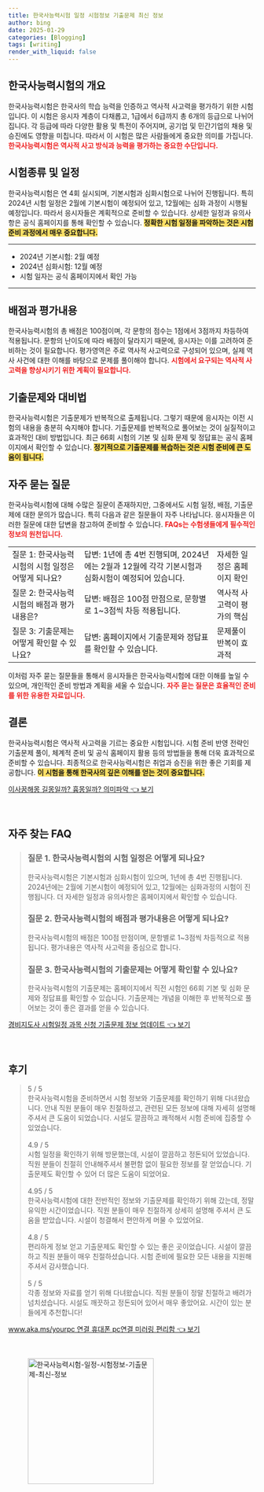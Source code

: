 ```yaml
---
title: 한국사능력시험 일정 시험정보 기출문제 최신 정보
author: bing
date: 2025-01-29
categories: [Blogging]
tags: [writing]
render_with_liquid: false
---
```



<h2 id='한국사능력시험의 개요'>한국사능력시험의 개요</h2>

<p>한국사능력시험은 한국사의 학습 능력을 인증하고 역사적 사고력을 평가하기 위한 시험입니다. 이 시험은 응시자 계층이 다채롭고, 1급에서 6급까지 총 6개의 등급으로 나뉘어 집니다. 각 등급에 따라 다양한 활용 및 특전이 주어지며, 공기업 및 민간기업의 채용 및 승진에도 영향을 미칩니다. 따라서 이 시험은 많은 사람들에게 중요한 의미를 가집니다. <b><span style="color: #ee2323;">한국사능력시험은 역사적 사고 방식과 능력을 평가하는 중요한 수단입니다.</span></b></p>

<h2 id='시험종류 및 일정'>시험종류 및 일정</h2>

<p>한국사능력시험은 연 4회 실시되며, 기본시험과 심화시험으로 나뉘어 진행됩니다. 특히 2024년 시험 일정은 2월에 기본시험이 예정되어 있고, 12월에는 심화 과정이 시행될 예정입니다. 따라서 응시자들은 계획적으로 준비할 수 있습니다. 상세한 일정과 유의사항은 공식 홈페이지를 통해 확인할 수 있습니다. <b><span style="background-color: #ffe066;">정확한 시험 일정을 파악하는 것은 시험 준비 과정에서 매우 중요합니다.</span></b></p>

<hr />

<ul>
    <li>2024년 기본시험: 2월 예정</li>
    <li>2024년 심화시험: 12월 예정</li>
    <li>시험 일자는 공식 홈페이지에서 확인 가능</li>
</ul>

<hr />

<h2 id='배점과 평가내용'>배점과 평가내용</h2>

<p>한국사능력시험의 총 배점은 100점이며, 각 문항의 점수는 1점에서 3점까지 차등하여 적용됩니다. 문항의 난이도에 따라 배점이 달라지기 때문에, 응시자는 이를 고려하여 준비하는 것이 필요합니다. 평가영역은 주로 역사적 사고력으로 구성되어 있으며, 실제 역사 사건에 대한 이해를 바탕으로 문제를 풀이해야 합니다. <b><span style="color: #ee2323;">시험에서 요구되는 역사적 사고력을 향상시키기 위한 계획이 필요합니다.</span></b></p>

<h2 id='기출문제와 대비법'>기출문제와 대비법</h2>

<p>한국사능력시험은 기출문제가 반복적으로 출제됩니다. 그렇기 때문에 응시자는 이전 시험의 내용을 충분히 숙지해야 합니다. 기출문제를 반복적으로 풀어보는 것이 실질적이고 효과적인 대비 방법입니다. 최근 66회 시험의 기본 및 심화 문제 및 정답표는 공식 홈페이지에서 확인할 수 있습니다. <b><span style="background-color: #ffe066;">정기적으로 기출문제를 복습하는 것은 시험 준비에 큰 도움이 됩니다.</span></b></p>

<h2 id='FAQ'>자주 묻는 질문</h2>

<p>한국사능력시험에 대해 수많은 질문이 존재하지만, 그중에서도 시험 일정, 배점, 기출문제에 대한 문의가 많습니다. 특히 다음과 같은 질문들이 자주 나타납니다. 응시자들은 이러한 질문에 대한 답변을 참고하여 준비할 수 있습니다. <b><span style="color: #ee2323;">FAQs는 수험생들에게 필수적인 정보의 원천입니다.</span></b></p>

<table>
    <tr>
        <td>질문 1: 한국사능력시험의 시험 일정은 어떻게 되나요?</td>
        <td>답변: 1년에 총 4번 진행되며, 2024년에는 2월과 12월에 각각 기본시험과 심화시험이 예정되어 있습니다.</td>
        <td>자세한 일정은 홈페이지 확인</td>
    </tr>
    <tr>
        <td>질문 2: 한국사능력시험의 배점과 평가내용은?</td>
        <td>답변: 배점은 100점 만점으로, 문항별로 1~3점씩 차등 적용됩니다.</td>
        <td>역사적 사고력이 평가의 핵심</td>
    </tr>
    <tr>
        <td>질문 3: 기출문제는 어떻게 확인할 수 있나요?</td>
        <td>답변: 홈페이지에서 기출문제와 정답표를 확인할 수 있습니다.</td>
        <td>문제풀이 반복이 효과적</td>
    </tr>
</table>

<p>이처럼 자주 묻는 질문들을 통해서 응시자들은 한국사능력시험에 대한 이해를 높일 수 있으며, 개인적인 준비 방법과 계획을 세울 수 있습니다. <b><span style="color: #ee2323;">자주 묻는 질문은 효율적인 준비를 위한 유용한 자료입니다.</span></b></p>

<h2 id='결론'>결론</h2>

<p>한국사능력시험은 역사적 사고력을 기르는 중요한 시험입니다. 시험 준비 반영 전략인 기출문제 풀이, 체계적 준비 및 공식 홈페이지 활용 등의 방법들을 통해 더욱 효과적으로 준비할 수 있습니다. 최종적으로 한국사능력시험은 취업과 승진을 위한 좋은 기회를 제공합니다. <b><span style="background-color: #ffe066;">이 시험을 통해 한국사의 깊은 이해를 얻는 것이 중요합니다.</span></b></p>


<p><a class="click-button" title="이사꿈해몽 길몽일까? 흉몽일까? 의미파악" href="https://afficreate.github.io/posts/%EC%9D%B4%EC%82%AC%EA%BF%88%ED%95%B4%EB%AA%BD-%EA%B8%B8%EB%AA%BD%EC%9D%BC%EA%B9%8C-%ED%9D%89%EB%AA%BD%EC%9D%BC%EA%B9%8C-%EC%9D%98%EB%AF%B8%ED%8C%8C%EC%95%85/" rel="dofollow">이사꿈해몽 길몽일까? 흉몽일까? 의미파악 👈 보기</a></p><br>
<h2 id='자주_찾는_FAQ'>자주 찾는 FAQ</h2>
<div itemscope="" itemtype="https://schema.org/FAQPage">
<blockquote>
<div itemscope="" itemprop="mainEntity" itemtype="https://schema.org/Question">
<h3 itemprop="name">질문 1. 한국사능력시험의 시험 일정은 어떻게 되나요?</h3>
<div itemscope="" itemprop="acceptedAnswer" itemtype="https://schema.org/Answer">
<span itemprop="text">
<p>한국사능력시험은 기본시험과 심화시험이 있으며, 1년에 총 4번 진행됩니다. 2024년에는 2월에 기본시험이 예정되어 있고, 12월에는 심화과정의 시험이 진행됩니다. 더 자세한 일정과 유의사항은 홈페이지에서 확인할 수 있습니다.</p>
</span>
</div>
</div>

<div itemscope="" itemprop="mainEntity" itemtype="https://schema.org/Question">
<h3 itemprop="name">질문 2. 한국사능력시험의 배점과 평가내용은 어떻게 되나요?</h3>
<div itemscope="" itemprop="acceptedAnswer" itemtype="https://schema.org/Answer">
<span itemprop="text">
<p>한국사능력시험의 배점은 100점 만점이며, 문항별로 1~3점씩 차등적으로 적용됩니다. 평가내용은 역사적 사고력을 중심으로 합니다.</p>
</span>
</div>
</div>

<div itemscope="" itemprop="mainEntity" itemtype="https://schema.org/Question">
<h3 itemprop="name">질문 3. 한국사능력시험의 기출문제는 어떻게 확인할 수 있나요?</h3>
<div itemscope="" itemprop="acceptedAnswer" itemtype="https://schema.org/Answer">
<span itemprop="text">
<p>한국사능력시험의 기출문제는 홈페이지에서 직전 시험인 66회 기본 및 심화 문제와 정답표를 확인할 수 있습니다. 기출문제는 개념을 이해한 후 반복적으로 풀어보는 것이 좋은 결과를 얻을 수 있습니다.</p>
</span>
</div>
</div>
</blockquote>
</div>
<p><a class="click-button" title="경비지도사 시험일정 과목 신청 기출문제 정보 업데이트" href="https://afficreate.github.io/posts/%EA%B2%BD%EB%B9%84%EC%A7%80%EB%8F%84%EC%82%AC-%EC%8B%9C%ED%97%98%EC%9D%BC%EC%A0%95-%EA%B3%BC%EB%AA%A9-%EC%8B%A0%EC%B2%AD-%EA%B8%B0%EC%B6%9C%EB%AC%B8%EC%A0%9C-%EC%A0%95%EB%B3%B4-%EC%97%85%EB%8D%B0%EC%9D%B4%ED%8A%B8/" rel="dofollow">경비지도사 시험일정 과목 신청 기출문제 정보 업데이트 👈 보기</a></p><br>
<h2 id='후기'>후기</h2>
<div itemscope itemtype="https://schema.org/Product">
  <blockquote>
  <div itemprop="review" itemscope itemtype="https://schema.org/Review">
      <div itemprop="reviewRating" itemscope itemtype="https://schema.org/Rating"> <span itemprop="ratingValue">5</span> / <span itemprop="bestRating">5</span> </div>
      <span itemprop="reviewBody">한국사능력시험을 준비하면서 시험 정보와 기출문제를 확인하기 위해 다녀왔습니다. 안내 직원 분들이 매우 친절하셨고, 관련된 모든 정보에 대해 자세히 설명해주셔서 큰 도움이 되었습니다. 시설도 깔끔하고 쾌적해서 시험 준비에 집중할 수 있었습니다.</span>
  </div>
  <br>
  <div itemprop="review" itemscope itemtype="https://schema.org/Review">
      <div itemprop="reviewRating" itemscope itemtype="https://schema.org/Rating"> <span itemprop="ratingValue">4.9</span> / <span itemprop="bestRating">5</span> </div>
      <span itemprop="reviewBody">시험 일정을 확인하기 위해 방문했는데, 시설이 깔끔하고 정돈되어 있었습니다. 직원 분들이 친절히 안내해주셔서 불편함 없이 필요한 정보를 잘 얻었습니다. 기출문제도 확인할 수 있어 더 많은 도움이 되었어요.</span>
  </div>
  <br>
  <div itemprop="review" itemscope itemtype="https://schema.org/Review">
      <div itemprop="reviewRating" itemscope itemtype="https://schema.org/Rating"> <span itemprop="ratingValue">4.95</span> / <span itemprop="bestRating">5</span> </div>
      <span itemprop="reviewBody">한국사능력시험에 대한 전반적인 정보와 기출문제를 확인하기 위해 갔는데, 정말 유익한 시간이었습니다. 직원 분들이 매우 친절하게 상세히 설명해 주셔서 큰 도움을 받았습니다. 시설이 청결해서 편안하게 머물 수 있었어요.</span>
  </div>
  <br>
  <div itemprop="review" itemscope itemtype="https://schema.org/Review">
      <div itemprop="reviewRating" itemscope itemtype="https://schema.org/Rating"> <span itemprop="ratingValue">4.8</span> / <span itemprop="bestRating">5</span> </div>
      <span itemprop="reviewBody">편리하게 정보 얻고 기출문제도 확인할 수 있는 좋은 곳이었습니다. 시설이 깔끔하고 직원 분들이 매우 친절하셨습니다. 시험 준비에 필요한 모든 내용을 지원해주셔서 감사했습니다.</span>
  </div>
  <br>
  <div itemprop="review" itemscope itemtype="https://schema.org/Review">
      <div itemprop="reviewRating" itemscope itemtype="https://schema.org/Rating"> <span itemprop="ratingValue">5</span> / <span itemprop="bestRating">5</span> </div>
      <span itemprop="reviewBody">각종 정보와 자료를 얻기 위해 다녀왔습니다. 직원 분들이 정말 친절하고 배려가 넘치셨습니다. 시설도 깨끗하고 정돈되어 있어서 매우 좋았어요. 시간이 있는 분들에게 추천합니다!</span>
  </div>
  </blockquote>
</div>
<p><a class="click-button" title="www.aka.ms/yourpc 연결 휴대폰 pc연결 미러링 편리함" href="https://afficreate.github.io/posts/www.aka.msyourpc-%EC%97%B0%EA%B2%B0-%ED%9C%B4%EB%8C%80%ED%8F%B0-pc%EC%97%B0%EA%B2%B0-%EB%AF%B8%EB%9F%AC%EB%A7%81-%ED%8E%B8%EB%A6%AC%ED%95%A8/" rel="dofollow">www.aka.ms/yourpc 연결 휴대폰 pc연결 미러링 편리함 👈 보기</a></p><br>
<figure class="image"><img src="https://afficreate.github.io/assets/img/thumbnail/한국사능력시험-일정-시험정보-기출문제-최신-정보.webp" alt="한국사능력시험-일정-시험정보-기출문제-최신-정보" width="256" height="256"></figure>